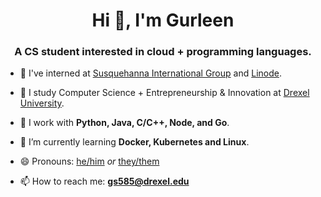 <!--
**gurleens2000/gurleens2000** is a ✨ _special_ ✨ repository because its `README.md` (this file) appears on your GitHub profile.

Here are some ideas to get you started:

- 🔭 I’m currently working on ...
- 🌱 I’m currently learning ...
- 👯 I’m looking to collaborate on ...
- 🤔 I’m looking for help with ...
- 💬 Ask me about ...
- 📫 How to reach me: ...
- 😄 Pronouns: ...
- ⚡ Fun fact: ...
-->

<h1 align="center">Hi 👋, I'm Gurleen</h1>
<h3 align="center">A CS student interested in cloud + programming languages.</h3>

- 🔭 I've interned at [Susquehanna International Group](https://sig.com) and [Linode](https://linode.com).

- 🏫 I study Computer Science + Entrepreneurship & Innovation at [Drexel University](https://drexel.edu).

- 🚀 I work with **Python, Java, C/C++, Node, and Go**.

- 🌱 I’m currently learning **Docker, Kubernetes and Linux**.

- 😄 Pronouns: [he/him](https://pronoun.is/he) _or_ [they/them](https://pronoun.is/they)

- 📫 How to reach me: **gs585@drexel.edu**

